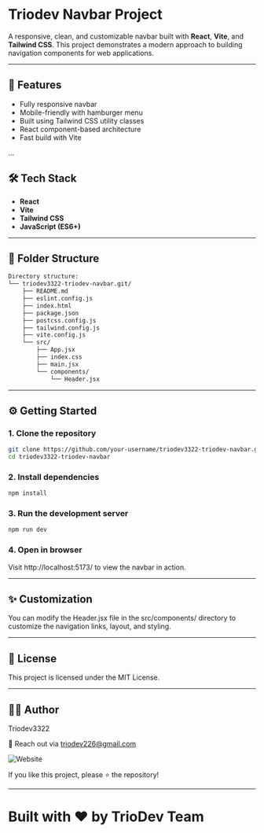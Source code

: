 # Triodev Navbar Project

A responsive, clean, and customizable navbar built with **React**, **Vite**, and **Tailwind CSS**. This project demonstrates a modern approach to building navigation components for web applications.

---

## 🚀 Features

- Fully responsive navbar
- Mobile-friendly with hamburger menu
- Built using Tailwind CSS utility classes
- React component-based architecture
- Fast build with Vite

...

## 🛠 Tech Stack

- **React**
- **Vite**
- **Tailwind CSS**
- **JavaScript (ES6+)**

---

## 📁 Folder Structure

```bash
Directory structure:
└── triodev3322-triodev-navbar.git/
    ├── README.md
    ├── eslint.config.js
    ├── index.html
    ├── package.json
    ├── postcss.config.js
    ├── tailwind.config.js
    ├── vite.config.js
    └── src/
        ├── App.jsx
        ├── index.css
        ├── main.jsx
        └── components/
            └── Header.jsx
```
---

## ⚙️ Getting Started

### 1. Clone the repository

```bash
git clone https://github.com/your-username/triodev3322-triodev-navbar.git
cd triodev3322-triodev-navbar
```

### 2. Install dependencies
```bash
npm install
```


### 3. Run the development server
```bash
npm run dev
```

### 4. Open in browser
Visit http://localhost:5173/ to view the navbar in action.

---

## ✨ Customization
You can modify the Header.jsx file in the src/components/ directory to customize the navigation links, layout, and styling.

---


## 📄 License
This project is licensed under the MIT License.

---

## 👨‍💻 Author
Triodev3322

📧 Reach out via triodev226@gmail.com

![Website](https://triodev-web.vercel.app/)

If you like this project, please ⭐ the repository!

---

# Built with ❤️ by TrioDev Team
